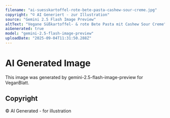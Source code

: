 ```yaml
---
filename: "ai-suesskartoffel-rote-bete-pasta-cashew-sour-creme.jpg"
copyright: "© AI Generiert - zur Illustration"
source: "Gemini 2.5 Flash Image Preview"
altText: "Vegane Süßkartoffel- & rote Bete Pasta mit Cashew Sour Creme"
aiGenerated: true
model: "gemini-2.5-flash-image-preview"
uploadDate: "2025-09-04T11:31:50.288Z"
---
```


# AI Generated Image

This image was generated by gemini-2.5-flash-image-preview for VeganBlatt.

## Copyright
© AI Generated - for illustration
